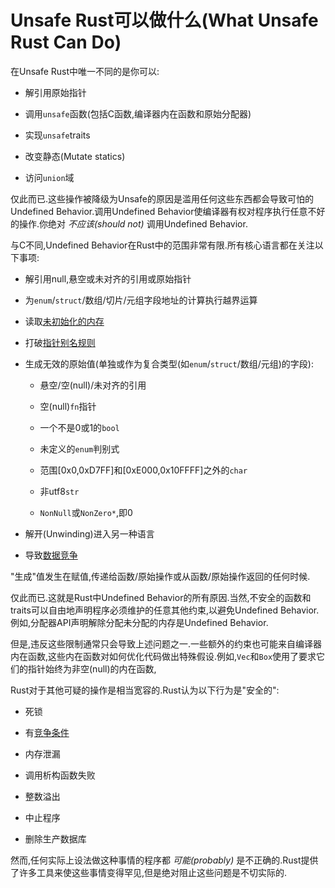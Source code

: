 # Unsafe Rust可以做什么(What Unsafe Rust Can Do)

在Unsafe Rust中唯一不同的是你可以:

- 解引用原始指针

- 调用`unsafe`函数(包括C函数,编译器内在函数和原始分配器)

- 实现`unsafe`traits

- 改变静态(Mutate statics)

- 访问`union`域

仅此而已.这些操作被降级为Unsafe的原因是滥用任何这些东西都会导致可怕的Undefined Behavior.调用Undefined Behavior使编译器有权对程序执行任意不好的操作.你绝对 *不应该(should not)* 调用Undefined Behavior.

与C不同,Undefined Behavior在Rust中的范围非常有限.所有核心语言都在关注以下事项:

- 解引用null,悬空或未对齐的引用或原始指针

- 为`enum`/`struct`/数组/切片/元组字段地址的计算执行越界运算

- 读取[未初始化的内存](https://github.com/rust-lang-nursery/nomicon/blob/master/src/uninitialized.html)

- 打破[指针别名规则](https://github.com/rust-lang-nursery/nomicon/blob/master/src/references.html)

- 生成无效的原始值(单独或作为复合类型(如`enum`/`struct`/数组/元组)的字段):
  - 悬空/空(null)/未对齐的引用
  
  - 空(null)`fn`指针
  
  - 一个不是0或1的`bool`
  
  - 未定义的`enum`判别式
  
  - 范围[0x0,0xD7FF]和[0xE000,0x10FFFF]之外的`char`
  
  - 非utf8`str`

  - `NonNull`或`NonZero*`,即0

- 解开(Unwinding)进入另一种语言

- 导致[数据竞争](https://github.com/rust-lang-nursery/nomicon/blob/master/src/races.html)

"生成"值发生在赋值,传递给函数/原始操作或从函数/原始操作返回的任何时候.

仅此而已.这就是Rust中Undefined Behavior的所有原因.当然,不安全的函数和traits可以自由地声明程序必须维护的任意其他约束,以避免Undefined Behavior.例如,分配器API声明解除分配未分配的内存是Undefined Behavior.

但是,违反这些限制通常只会导致上述问题之一.一些额外的约束也可能来自编译器内在函数,这些内在函数对如何优化代码做出特殊假设.例如,`Vec`和`Box`使用了要求它们的指针始终为非空(null)的内在函数,

Rust对于其他可疑的操作是相当宽容的.Rust认为以下行为是"安全的":

- 死锁

- 有[竞争条件](https://github.com/rust-lang-nursery/nomicon/blob/master/src/races.html)

- 内存泄漏

- 调用析构函数失败

- 整数溢出

- 中止程序

- 删除生产数据库

然而,任何实际上设法做这种事情的程序都 *可能(probably)* 是不正确的.Rust提供了许多工具来使这些事情变得罕见,但是绝对阻止这些问题是不切实际的.
